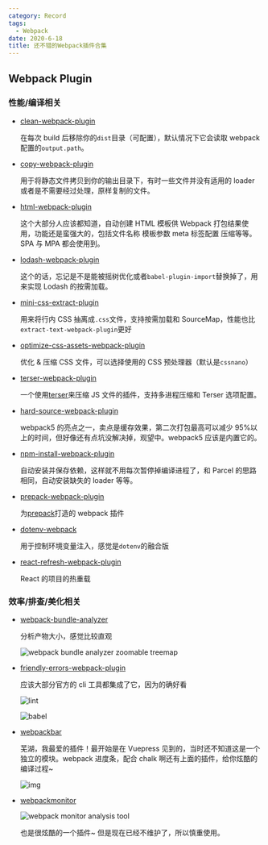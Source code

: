 ```yaml
---
category: Record
tags:
  - Webpack
date: 2020-6-18
title: 还不错的Webpack插件合集
---
```


## Webpack Plugin

### 性能/编译相关

- [clean-webpack-plugin](https://github.com/johnagan/clean-webpack-plugin)

  在每次 build 后移除你的`dist`目录（可配置），默认情况下它会读取 webpack 配置的`output.path`。

- [copy-webpack-plugin](https://github.com/webpack-contrib/copy-webpack-plugin)

  用于将静态文件拷贝到你的输出目录下，有时一些文件并没有适用的 loader 或者是不需要经过处理，原样复制的文件。

- [html-webpack-plugin](https://github.com/jantimon/html-webpack-plugin)

  这个大部分人应该都知道，自动创建 HTML 模板供 Webpack 打包结果使用，功能还是蛮强大的，包括文件名称 模板参数 meta 标签配置 压缩等等。SPA 与 MPA 都会使用到。

- [ lodash-webpack-plugin](https://github.com/lodash/lodash-webpack-plugin)

  这个的话，忘记是不是能被摇树优化或者`babel-plugin-import`替换掉了，用来实现 Lodash 的按需加载。

- [mini-css-extract-plugin](https://github.com/webpack-contrib/mini-css-extract-plugin)

  用来将行内 CSS 抽离成`.css`文件，支持按需加载和 SourceMap，性能也比`extract-text-webpack-plugin`更好

- [optimize-css-assets-webpack-plugin](https://github.com/NMFR/optimize-css-assets-webpack-plugin)

  优化 & 压缩 CSS 文件，可以选择使用的 CSS 预处理器（默认是`cssnano`）

- [terser-webpack-plugin](https://github.com/webpack-contrib/terser-webpack-plugin)

  一个使用[terser](https://github.com/terser/terser)来压缩 JS 文件的插件，支持多进程压缩和 Terser 选项配置。

- [hard-source-webpack-plugin](https://github.com/mzgoddard/hard-source-webpack-plugin)

  webpack5 的亮点之一，卖点是缓存效果，第二次打包最高可以减少 95%以上的时间，但好像还有点坑没解决掉，观望中。webpack5 应该是内置它的。

- [npm-install-webpack-plugin](https://github.com/webpack-contrib/npm-install-webpack-plugin)

  自动安装并保存依赖，这样就不用每次暂停掉编译进程了，和 Parcel 的思路相同，自动安装缺失的 loader 等等。

- [prepack-webpack-plugin](https://github.com/gajus/prepack-webpack-plugin)

  为[prepack](https://prepack.io/)打造的 webpack 插件

- [ dotenv-webpack](https://github.com/mrsteele/dotenv-webpack)

  用于控制环境变量注入，感觉是`dotenv`的融合版

- [react-refresh-webpack-plugin](https://github.com/pmmmwh/react-refresh-webpack-plugin)

  React 的项目的热重载

### 效率/排查/美化相关

- [webpack-bundle-analyzer](https://github.com/webpack-contrib/webpack-bundle-analyzer)

  分析产物大小，感觉比较直观

  ![webpack bundle analyzer zoomable treemap](https://cloud.githubusercontent.com/assets/302213/20628702/93f72404-b338-11e6-92d4-9a365550a701.gif)

- [ friendly-errors-webpack-plugin](https://github.com/geowarin/friendly-errors-webpack-plugin)

  应该大部分官方的 cli 工具都集成了它，因为的确好看

  ![lint](https://camo.githubusercontent.com/8d8e98c4430a5f6ccabe0604318e47ae2800a30f/687474703a2f2f692e696d6775722e636f6d2f7859526b6c64722e676966)

  ![babel](https://camo.githubusercontent.com/2e42570a995dd411ac49739cd02ebabf447b559b/687474703a2f2f692e696d6775722e636f6d2f4f6976573441732e676966)

- [webpackbar](https://github.com/nuxt/webpackbar)

  芜湖，我最爱的插件！最开始是在 Vuepress 见到的，当时还不知道这是一个独立的模块。webpack 进度条，配合 chalk 啊还有上面的插件，给你炫酷的编译过程~

  ![img](https://github.com/nuxt/webpackbar/raw/master/assets/screen1.png)

- [webpackmonitor](https://github.com/webpackmonitor/webpackmonitor)

  ![webpack monitor analysis tool](https://camo.githubusercontent.com/acb0c92759578da7cbbdcd38a57fa682bedcc83b/68747470733a2f2f726f6163686a632e6769746875622e696f2f6d61696e332e676966)

  也是很炫酷的一个插件~ 但是现在已经不维护了，所以慎重使用。

